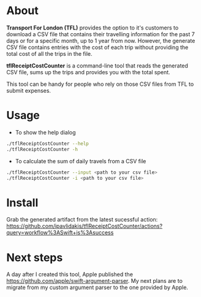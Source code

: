 # About
**Transport For London (TFL)** provides the option to it's customers to download a CSV file that contains their travelling information for the past 7 days or for a specific month, up to 1 year from now. However, the generate CSV file contains entries with the cost of each trip without providing the total cost of all the trips in the file.

**tflReceiptCostCounter** is a command-line tool that reads the generated CSV file, sums up the trips and provides you with the total spent.

This tool can be handy for people who rely on those CSV files from TFL to submit expenses.

# Usage
- To show the help dialog
```bash
./tflReceiptCostCounter --help
./tflReceiptCostCounter -h
```
- To calculate the sum of daily travels from a CSV file
```bash
./tflReceiptCostCounter --input <path to your csv file>
./tflReceiptCostCounter -i <path to your csv file>
```

# Install
Grab the generated artifact from the latest sucessful action: https://github.com/ipavlidakis/tflReceiptCostCounter/actions?query=workflow%3ASwift+is%3Asuccess

# Next steps
A day after I created this tool, Apple published the https://github.com/apple/swift-argument-parser. My next plans are to migrate from my custom argument parser to the one provided by Apple.
